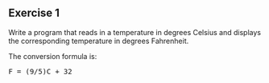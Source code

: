 Exercise 1
---------- 

Write a program that reads in a temperature in degrees Celsius and displays the corresponding temperature in degrees Fahrenheit. 

The conversion formula is:

<pre>
F = (9/5)C + 32
</pre>